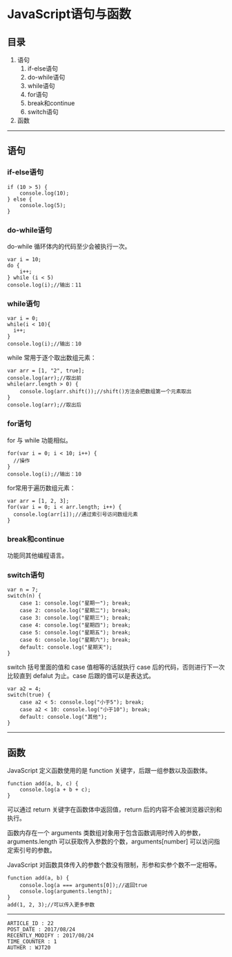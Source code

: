 
# JavaScript语句与函数 #

## 目录 ##

1. 语句
    1. if-else语句
    2. do-while语句
    3. while语句
    4. for语句
    5. break和continue
    6. switch语句
2. 函数

---

## 语句 ##

### if-else语句 ###

```
if (10 > 5) {
    console.log(10);
} else {
    console.log(5);
}
```

### do-while语句 ###

do-while 循环体内的代码至少会被执行一次。

```
var i = 10;
do {
    i++;
} while (i < 5)
console.log(i);//输出：11
```

### while语句 ###

```
var i = 0;
while(i < 10){
  i++;
}
console.log(i);//输出：10
```

while 常用于逐个取出数组元素：

```
var arr = [1, "2", true];
console.log(arr);//取出前
while(arr.length > 0) {
    console.log(arr.shift());//shift()方法会把数组第一个元素取出
}
console.log(arr);//取出后
```

### for语句 ###

for 与 while 功能相似。

```
for(var i = 0; i < 10; i++) {
  //操作
}
console.log(i);//输出：10
```

for常用于遍历数组元素：

```
var arr = [1, 2, 3];
for(var i = 0; i < arr.length; i++) {
  console.log(arr[i]);//通过索引号访问数组元素
}
```

### break和continue ###

功能同其他编程语言。

### switch语句 ###

```
var n = 7;
switch(n) {
    case 1: console.log("星期一"); break;
    case 2: console.log("星期二"); break;
    case 3: console.log("星期三"); break;
    case 4: console.log("星期四"); break;
    case 5: console.log("星期五"); break;
    case 6: console.log("星期六"); break;
    default: console.log("星期天");
}
```

switch 括号里面的值和 case 值相等的话就执行 case 后的代码，否则进行下一次比较直到 defalut 为止。case 后跟的值可以是表达式。

```
var a2 = 4;
switch(true) {
    case a2 < 5: console.log("小于5"); break;
    case a2 < 10: console.log("小于10"); break;
    default: console.log("其他");
}
```

---

## 函数 ##

JavaScript 定义函数使用的是 function 关键字，后跟一组参数以及函数体。

```
function add(a, b, c) {
    console.log(a + b + c);
}
```

可以通过 return 关键字在函数体中返回值，return 后的内容不会被浏览器识别和执行。

函数内存在一个 arguments 类数组对象用于包含函数调用时传入的参数，arguments.length 可以获取传入参数的个数，arguments[number] 可以访问指定索引号的参数。

JavaScript 对函数具体传入的参数个数没有限制，形参和实参个数不一定相等。

```
function add(a, b) {
    console.log(a === arguments[0]);//返回true
    console.log(arguments.length);
}
add(1, 2, 3);//可以传入更多参数
```

---

```
ARTICLE_ID : 22
POST_DATE : 2017/08/24
RECENTLY_MODIFY : 2017/08/24
TIME_COUNTER : 1
AUTHER : WJT20
```
